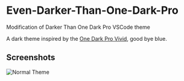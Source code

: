 # Even-Darker-Than-One-Dark-Pro

Modification of Darker Than One Dark Pro VSCode theme

A dark theme inspired by the [One Dark Pro Vivid](https://marketplace.visualstudio.com/items?itemName=zhuangtongfa.Material-theme), good bye blue.

## Screenshots

![Normal Theme](https://github.com/kingedward35/darker-than-one-dark-pro/blob/master/assets/normal.png?raw=true)

